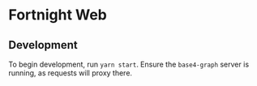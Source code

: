 # Fortnight Web

## Development
To begin development, run `yarn start`. Ensure the `base4-graph` server is running, as requests will proxy there.
